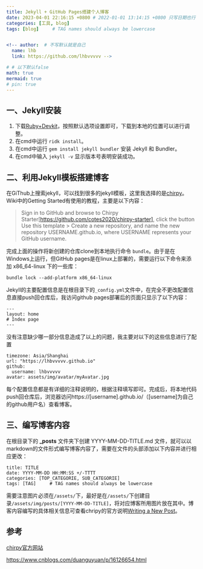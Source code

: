 ```yaml
---
title: Jekyll + GitHub Pages搭建个人博客
date: 2023-04-01 22:16:15 +0800 # 2022-01-01 13:14:15 +0800 只写日期也行；不写秒也行；这样也行 2022-03-09T00:55:42+08:00
categories: [工具, blog]
tags: [blog]     # TAG names should always be lowercase


<!-- author:  # 不写默认就是自己
  name: lhb
  link: https://github.com/lhbvvvvv -->

# # 以下默认false
math: true
mermaid: true
# pin: true
---
```

## 一、Jekyll安装
1. 下载[Ruby+Devkit](https://rubyinstaller.org/downloads/)，按照默认选项设置即可，下载到本地的位置可以进行调整。
2. 在cmd中运行 `ridk install`。
3. 在cmd中运行 `gem install jekyll bundler` 安装 Jekyll 和 Bundler。
4. 在cmd中输入 `jekyll -v` 显示版本号表明安装成功。

## 二、利用Jekyll模板搭建博客
在GiThub上搜索jekyll，可以找到很多的jekyll模板，这里我选择的是[chirpy](https://github.com/cotes2020/jekyll-theme-chirpy)。Wiki中的Getting Started有使用的教程，主要是以下内容：
> Sign in to GitHub and browse to Chirpy Starter[https://github.com/cotes2020/chirpy-starter], click the button Use this template > Create a new repository, and name the new repository USERNAME.github.io, where USERNAME represents your GitHub username.

完成上面的操作将新创建的仓库clone到本地执行命令 `bundle`。由于是在Windows上运行，但GitHub pages是在linux上部署的，需要运行以下命令来添加 x86_64-linux 下的一些库：
```
bundle lock --add-platform x86_64-linux
```
Jekyll的主要配置信息是在根目录下的`_config.yml`文件中，在完全不更改配置信息直接push回仓库后，我访问github pages部署后的页面只显示了以下内容：
```
---
layout: home
# Index page
---
```
没有注意缺少哪一部分信息造成了以上的问题，我主要对以下的这些信息进行了配置
```
timezone: Asia/Shanghai
url: "https://lhbvvvvv.github.io"
github:
  username: lhbvvvvv
avatar: assets/img/avatar/myAvatar.jpg
```
每个配置信息都是有详细的注释说明的，根据注释填写即可。完成后，将本地代码push回仓库后，浏览器访问https://[username].github.io/（[username]为自己的github用户名）查看博客。
## 三、编写博客内容

在根目录下的 **_posts** 文件夹下创建 YYYY-MM-DD-TITLE.md 文件，就可以以markdown的文件形式编写博客内容了，需要在文件的头部添加以下内容并进行相应更改：
```
title: TITLE
date: YYYY-MM-DD HH:MM:SS +/-TTTT
categories: [TOP_CATEGORIE, SUB_CATEGORIE]
tags: [TAG]     # TAG names should always be lowercase
```
需要注意图片必须在`/assets/`下，最好是在`/assets/`下创建目录`/assets/img/posts/[YYYY-MM-DD-TITLE]`，将对应博客所用图片放在其中。博客内容编写的具体相关信息可查看chripy的官方说明[Writing a New Post](https://chirpy.cotes.page/posts/write-a-new-post/)。

## 参考
[chirpy官方网站](https://chirpy.cotes.page)

https://www.cnblogs.com/duanguyuan/p/16126654.html
